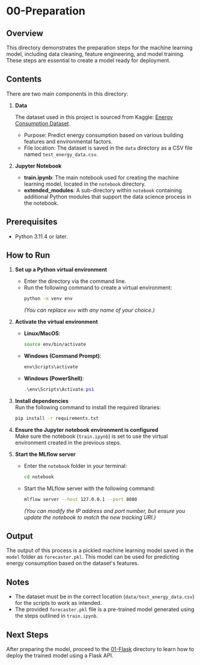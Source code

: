 # 00-Preparation

## Overview  
This directory demonstrates the preparation steps for the machine learning model, including data cleaning, feature engineering, and model training. These steps are essential to create a model ready for deployment.

## Contents  
There are two main components in this directory:  

1. **Data**  

   The dataset used in this project is sourced from Kaggle: [Energy Consumption Dataset](https://www.kaggle.com/datasets/govindaramsriram/energy-consumption-dataset-linear-regression).  
   - Purpose: Predict energy consumption based on various building features and environmental factors.  
   - File location: The dataset is saved in the `data` directory as a CSV file named `test_energy_data.csv`.  

3. **Jupyter Notebook**  
   - **train.ipynb**: The main notebook used for creating the machine learning model, located in the `notebook` directory.  
   - **extended_modules**: A sub-directory within `notebook` containing additional Python modules that support the data science process in the notebook.  

## Prerequisites  
- Python 3.11.4 or later.  

## How to Run  

1. **Set up a Python virtual environment**  
   - Enter the directory via the command line.  
   - Run the following command to create a virtual environment:  
     ```bash  
     python -m venv env  
     ```  
     *(You can replace `env` with any name of your choice.)*  

2. **Activate the virtual environment**  
   - **Linux/MacOS**:  
     ```bash  
     source env/bin/activate  
     ```  
   - **Windows (Command Prompt)**:  
     ```cmd  
     env\Scripts\activate  
     ```  
   - **Windows (PowerShell)**:  
     ```powershell  
     .\env\Scripts\Activate.ps1  
     ```  

3. **Install dependencies**  
   Run the following command to install the required libraries:  
   ```bash  
   pip install -r requirements.txt  
   ```  

4. **Ensure the Jupyter notebook environment is configured**  
   Make sure the notebook (`train.ipynb`) is set to use the virtual environment created in the previous steps.

5. **Start the MLflow server**  
   - Enter the `notebook` folder in your terminal:  
     ```bash  
     cd notebook  
     ```  
   - Start the MLflow server with the following command:  
     ```bash  
     mlflow server --host 127.0.0.1 --port 8080  
     ```  
     *(You can modify the IP address and port number, but ensure you update the notebook to match the new tracking URI.)*  

## Output  
The output of this process is a pickled machine learning model saved in the `model` folder as `forecaster.pkl`. This model can be used for predicting energy consumption based on the dataset's features.

## Notes  
- The dataset must be in the correct location (`data/test_energy_data.csv`) for the scripts to work as intended.  
- The provided `forecaster.pkl` file is a pre-trained model generated using the steps outlined in `train.ipynb`.

## Next Steps  
After preparing the model, proceed to the [01-Flask](../01-flask) directory to learn how to deploy the trained model using a Flask API.
